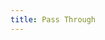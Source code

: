 ```yaml
---
title: Pass Through
---
```


<DarumaPlayer src='https://raw.githubusercontent.com/verygoodgraphics/resource/main/feature/blend_mode__daruma/blend_mode__pass_through.daruma' />
